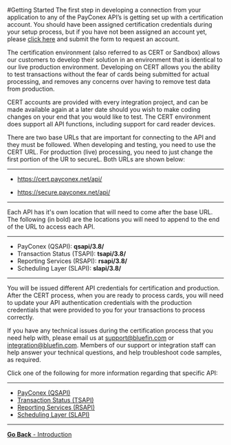#Getting Started
The first step in developing a connection from your application to any of the PayConex API’s is getting
set up with a certification account. You should have been assigned certification credentials during your
setup process, but if you have not been assigned an account yet, please [click here](https://www.bluefin.com/solutions/integrated-payments-isv/sandbox-account/) and submit the form to request an account. 

The certification environment (also referred to as CERT or Sandbox) allows our customers to develop their solution
in an environment that is identical to our live production environment. Developing on CERT allows you
the ability to test transactions without the fear of cards being submitted for actual processing, and
removes any concerns over having to remove test data from production.

CERT accounts are provided with every integration project, and can be made available again at a later
date should you wish to make coding changes on your end that you would like to test. The CERT
environment does support all API functions, including support for card reader devices.

There are two base URLs that are important for connecting to the API and they must be followed. When developing and testing,
you need to use the CERT URL. For production (live) processing, you need to just change the first portion
of the UR to secureL. Both URLs are shown below:

-----

* https://cert.payconex.net/api/

* https://secure.payconex.net/api/

-----

Each API has it's own location that will need to come after the base URL. The following (in bold) are the locations you will need to append
to the end of the URL to access each API. 

-----

* PayConex (QSAPI): **qsapi/3.8/**
* Transaction Status (TSAPI): **tsapi/3.8/**
* Reporting Services (RSAPI): **rsapi/3.8/**
* Scheduling Layer (SLAPI): **slapi/3.8/**

-----

You will be issued different API credentials for certification and production. After the CERT process,
when you are ready to process cards, you will need to update your API authentication credentials with
the production credentials that were provided to you for your transactions to process correctly.

If you have any technical issues during the certification process that you need help with, please email us
at support@bluefin.com or integration@bluefin.com. Members of our support or integration staff can help answer 
your technical questions, and help troubleshoot code samples, as required.

Click one of the following for more information regarding that specific API:

-----

* [PayConex (QSAPI)](PayConex)
* [Transaction Status (TSAPI)](Transaction-Status)
* [Reporting Services (RSAPI)](Reporting-Services)
* [Scheduling Layer (SLAPI)](Scheduling-Layer)

-----

[**Go Back** - Introduction](README.md)

